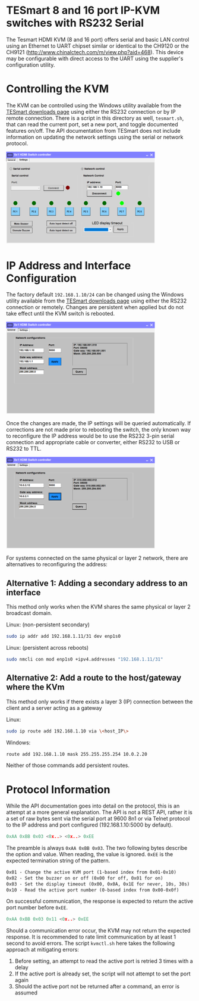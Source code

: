 # TESmart 8 and 16 port IP-KVM switches with RS232 Serial

The Tesmart HDMI KVM (8 and 16 port) offers serial and basic LAN control using an Ethernet to UART chipset similar or identical to the CH9120 or the CH9121 (http://www.chinalctech.com/m/view.php?aid=468). This device may be configurable with direct access to the UART using the supplier's configuration utility.

# Controlling the KVM
The KVM can be controlled using the Windows utility available from the [TESmart downloads page](https://buytesmart.com/pages/downloads) using either the RS232 connection or by IP remote connection. There is a script in this directory as well, `tesmart.sh`, that can read the current port, set a new port, and toggle documented features on/off. The API documentation from TESmart does not include information on updating the network settings using the serial or network protocol.

<img src="/tesmart/images/tesmart_controller_1.png" alt="TESmart 8-Port Controller" width=400>

# IP Address and Interface Configuration

The factory default `192.168.1.10/24` can be changed using the Windows utility available from the [TESmart downloads page](https://buytesmart.com/pages/downloads) using either the RS232 connection or remotely. Changes are persistent when applied but do not take effect until the KVM switch is rebooted.

<img src="/tesmart/images/tesmart_controller_2.png" alt="TESmart 8-Port Controller" width=400>

Once the changes are made, the IP settings will be queried automatically. If corrections are not made prior to rebooting the switch, the only known way to reconfigure the IP address would be to use the RS232 3-pin serial connection and appropriate cable or converter, either RS232 to USB or RS232 to TTL.

<img src="/tesmart/images/tesmart_controller_3.png" alt="TESmart 8-Port Controller" width=400>

For systems connected on the same physical or layer 2 network, there are alternatives to reconfiguring the address:

## Alternative 1: Adding a secondary address to an interface
This method only works when the KVM shares the same physical or layer 2 broadcast domain.

Linux: (non-persistent secondary)
```bash
sudo ip addr add 192.168.1.11/31 dev enp1s0
```

Linux: (persistent across reboots)
```bash
sudo nmcli con mod enp1s0 +ipv4.addresses "192.168.1.11/31"
```

## Alternative 2: Add a route to the host/gateway where the KVm 
This method only works if there exists a layer 3 (IP) connection between the client and a server acting as a gateway

Linux:
```bash
sudo ip route add 192.168.1.10 via \<host_IP\>
```

Windows:
```bat
route add 192.168.1.10 mask 255.255.255.254 10.0.2.20
```

Neither of those commands add persistent routes.

# Protocol Information
While the API documentation goes into detail on the protocol, this is an attempt at a more general explanation. The API is not a REST API, rather it is a set of raw bytes sent via the serial port at 9600 8n1 or via Telnet protocol to the IP address and port configured (192.168.1.10:5000 by default).

```h
0xAA 0xBB 0x03 <0x..> <0x..> 0xEE
```

The preamble is always `0xAA 0xBB 0x03`. The two following bytes describe the option and value. When reading, the value is ignored. `0xEE` is the expected termination string of the pattern.

```
0x01 - Change the active KVM port (1-based index from 0x01-0x10)
0x02 - Set the buzzer on or off (0x00 for off, 0x01 for on)
0x03 - Set the display timeout (0x00, 0x0A, 0x1E for never, 10s, 30s)
0x10 - Read the active port number (0-based index from 0x00-0x0f)
```

On successful communication, the response is expected to return the active port number before `0xEE`.

```h
0xAA 0xBB 0x03 0x11 <0x..> 0xEE
```

Should a communication error occur, the KVM may not return the expected response. It is recommended to rate limit communication by at least 1 second to avoid errors. The script `kvmctl.sh` here takes the following approach at mitigating errors:

1. Before setting, an attempt to read the active port is retried 3 times with a delay
1. If the active port is already set, the script will not attempt to set the port again
1. Should the active port not be returned after a command, an error is assumed
